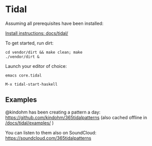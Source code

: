 # Tidal

Assuming all prerequisites have been installed:

[Install instructions: docs/tidal/](/docs/tidal)

To get started, run dirt: 

```
cd vendor/dirt && make clean; make
./vendor/dirt &
```

Launch your editor of choice:

```emacs core.tidal```

```M-x tidal-start-haskell```

## Examples

@kindohm has been creating a pattern a day:
https://github.com/kindohm/365tidalpatterns (also cached offline in [/docs/tidal/examples/](/docs/tidal/examples/) )

You can listen to them also on SoundCloud: https://soundcloud.com/365tidalpatterns
